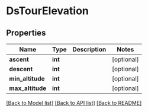 # DsTourElevation

## Properties
Name | Type | Description | Notes
------------ | ------------- | ------------- | -------------
**ascent** | **int** |  | [optional] 
**descent** | **int** |  | [optional] 
**min_altitude** | **int** |  | [optional] 
**max_altitude** | **int** |  | [optional] 

[[Back to Model list]](../../README.md#documentation-for-models) [[Back to API list]](../../README.md#documentation-for-api-endpoints) [[Back to README]](../../README.md)

